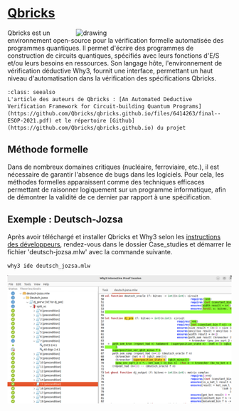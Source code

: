 # [Qbricks](https://qbricks.github.io/)

<img src="https://user-images.githubusercontent.com/83573296/120336791-fdbf9f00-c2f2-11eb-986b-5116dbe7bb71.png" align="right" alt="drawing" width="350"  >

Qbricks est un environnement open-source pour la vérification formelle automatisée des programmes quantiques. Il permet d'écrire des programmes de construction de circuits quantiques, spécifiés avec leurs fonctions d'E/S et/ou leurs besoins en ressources. Son langage hôte, l'environnement de vérification déductive Why3, fournit une interface, permettant un haut niveau d'automatisation dans la vérification des spécifications Qbricks.

```{admonition} Voir également
:class: seealso
L'article des auteurs de Qbricks : [An Automated Deductive Verification Framework for Circuit-building Quantum Programs](https://github.com/Qbricks/qbricks.github.io/files/6414263/final--ESOP-2021.pdf) et le répertoire [Github](https://github.com/Qbricks/qbricks.github.io) du projet
```

## Méthode formelle

Dans de nombreux domaines critiques (nucléaire, ferroviaire, etc.), il est nécessaire de garantir l'absence de bugs dans les logiciels. Pour cela, les méthodes formelles apparaissent comme des techniques efficaces permettant de raisonner logiquement sur un programme informatique, afin de démontrer la validité de ce dernier par rapport à une spécification.

## Exemple : Deutsch-Jozsa

Après avoir téléchargé et installer Qbricks et Why3 selon les [instructions des développeurs](https://github.com/Qbricks/qbricks.github.io/tree/main?tab=readme-ov-file#installation-1), rendez-vous dans le dossier Case_studies et démarrer le fichier 'deutsch-jozsa.mlw' avec la commande suivante.

```batch
why3 ide deutsch_jozsa.mlw
```
![why3](./image/why3.png)